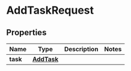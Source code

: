 

# AddTaskRequest


## Properties

| Name | Type | Description | Notes |
|------------ | ------------- | ------------- | -------------|
|**task** | [**AddTask**](AddTask.md) |  |  |



